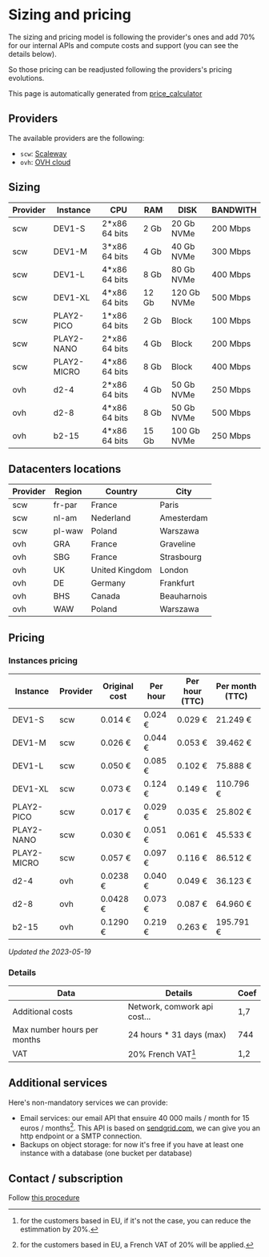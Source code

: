 # Sizing and pricing

The sizing and pricing model is following the provider's ones and add 70% for our internal APIs and compute costs and support (you can see the details below).

So those pricing can be readjusted following the providers's pricing evolutions.

This page is automatically generated from [price_calculator](./price_calculator/README.md)

## Providers

The available providers are the following:

* `scw`: [Scaleway](https://www.scaleway.com)
* `ovh`: [OVH cloud](https://www.ovhcloud.com)

## Sizing

|Provider|Instance|CPU           |RAM    |DISK       |BANDWITH|
|--------|------------|--------------|-------|-----------|--------|
|scw     |DEV1-S      |2*x86 64 bits |2 Gb   |20 Gb NVMe |200 Mbps|
|scw     |DEV1-M      |3*x86 64 bits |4 Gb   |40 Gb NVMe |300 Mbps|
|scw     |DEV1-L      |4*x86 64 bits |8 Gb   |80 Gb NVMe |400 Mbps|
|scw     |DEV1-XL     |4*x86 64 bits |12 Gb  |120 Gb NVMe|500 Mbps|
|scw     |PLAY2-PICO  |1*x86 64 bits |2 Gb   |Block      |100 Mbps|
|scw     |PLAY2-NANO  |2*x86 64 bits |4 Gb   |Block      |200 Mbps|
|scw     |PLAY2-MICRO |4*x86 64 bits |8 Gb   |Block      |400 Mbps|
|ovh     |d2-4        |2*x86 64 bits |4 Gb   |50 Gb NVMe |250 Mbps|
|ovh     |d2-8        |4*x86 64 bits |8 Gb   |50 Gb NVMe |500 Mbps|
|ovh     |b2-15       |4*x86 64 bits |15 Gb  |100 Gb NVMe|250 Mbps|

## Datacenters locations

|Provider|Region|Country       |City       |
|--------|------|--------------|-----------|
|scw     |fr-par|France        |Paris      |
|scw     |nl-am |Nederland     |Amesterdam |
|scw     |pl-waw|Poland        |Warszawa   |
|ovh     |GRA   |France        |Graveline  |
|ovh     |SBG   |France        |Strasbourg |
|ovh     |UK    |United Kingdom|London     |
|ovh     |DE    |Germany       |Frankfurt  |
|ovh     |BHS   |Canada        |Beauharnois|
|ovh     |WAW   |Poland        |Warszawa   |

## Pricing

### Instances pricing

| Instance    | Provider | Original cost | Per hour | Per hour (TTC) | Per month (TTC) |
| ----------- | -------- | ------------- | -------- | -------------- | --------------- |
| DEV1-S      | scw      | 0.014 €       | 0.024 €  | 0.029 €        | 21.249 €        |
| DEV1-M      | scw      | 0.026 €       | 0.044 €  | 0.053 €        | 39.462 €        |
| DEV1-L      | scw      | 0.050 €       | 0.085 €  | 0.102 €        | 75.888 €        |
| DEV1-XL     | scw      | 0.073 €       | 0.124 €  | 0.149 €        | 110.796 €       |
| PLAY2-PICO  | scw      | 0.017 €       | 0.029 €  | 0.035 €        | 25.802 €        |
| PLAY2-NANO  | scw      | 0.030 €       | 0.051 €  | 0.061 €        | 45.533 €        |
| PLAY2-MICRO | scw      | 0.057 €       | 0.097 €  | 0.116 €        | 86.512 €        |
| d2-4        | ovh      | 0.0238 €      | 0.040 €  | 0.049 €        | 36.123 €        |
| d2-8        | ovh      | 0.0428 €      | 0.073 €  | 0.087 €        | 64.960 €        |
| b2-15       | ovh      | 0.1290 €      | 0.219 €  | 0.263 €        | 195.791 €       |


*Updated the 2023-05-19*

### Details

|Data  |Details|Coef |
|------|-------|-------|
|Additional costs|Network, comwork api cost...|1,7    |
|Max number hours per months|24 hours * 31 days (max)|744    |
|VAT   |20% French VAT[^1]|1,2    |

## Additional services

Here's non-mandatory services we can provide:

* Email services: our email API that ensuire 40 000 mails / month for 15 euros / months[^2]. This API is based on [sendgrid.com](https://www.sendgrid.com), we can give you an http endpoint or a SMTP connection.
* Backups on object storage: for now it's free if you have at least one instance with a database (one bucket per database)

## Contact / subscription

Follow [this procedure](./subscription.md)

[^1]: for the customers based in EU, if it's not the case, you can reduce the estimmation by 20%. 
[^2]: for the customers based in EU, a French VAT of 20% will be applied.
